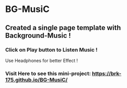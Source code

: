# BG-MusiC
## Created a single page template with Background-Music !
### Click on Play button to Listen Music !
Use Headphones for better Effect !
### Visit Here to see this mini-project: https://brk-175.github.io/BG-MusiC/